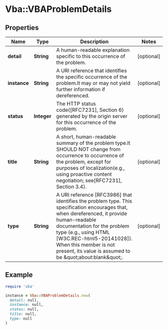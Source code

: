 # Vba::VBAProblemDetails

## Properties

| Name | Type | Description | Notes |
| ---- | ---- | ----------- | ----- |
| **detail** | **String** | A human-readable explanation specific to this occurrence of the problem. | [optional] |
| **instance** | **String** | A URI reference that identifies the specific occurrence of the problem.It may  or may not yield further information if dereferenced. | [optional] |
| **status** | **Integer** | The HTTP status code([RFC7231], Section 6) generated by the origin server for  this occurrence of the problem. | [optional] |
| **title** | **String** | A short, human-readable summary of the problem type.It SHOULD NOT change from  occurrence to occurrence of the problem, except for purposes of localization(e.g.,  using proactive content negotiation; see[RFC7231], Section 3.4). | [optional] |
| **type** | **String** | A URI reference [RFC3986] that identifies the problem type. This specification  encourages that, when dereferenced, it provide human-readable documentation for  the problem type (e.g., using HTML [W3C.REC-html5-20141028]). When this member  is not present, its value is assumed to be \&quot;about:blank\&quot;. | [optional] |

## Example

```ruby
require 'vba'

instance = Vba::VBAProblemDetails.new(
  detail: null,
  instance: null,
  status: null,
  title: null,
  type: null
)
```

